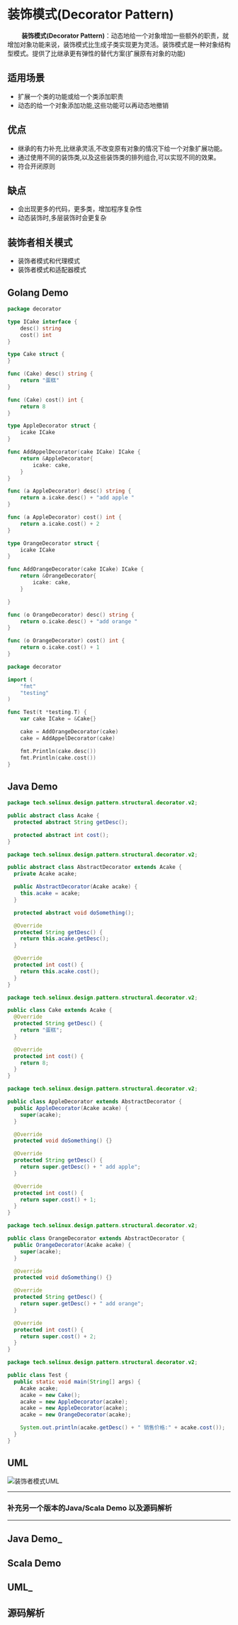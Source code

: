 # 装饰模式(Decorator Pattern)

&emsp;&emsp; **装饰模式(Decorator Pattern)**：动态地给一个对象增加一些额外的职责，就增加对象功能来说，装饰模式比生成子类实现更为灵活。装饰模式是一种对象结构型模式。提供了比继承更有弹性的替代方案(扩展原有对象的功能)

## 适用场景

- 扩展一个类的功能或给一个类添加职责
- 动态的给一个对象添加功能,这些功能可以再动态地撤销

## 优点

- 继承的有力补充,比继承灵活,不改变原有对象的情况下给一个对象扩展功能。
- 通过使用不同的装饰类,以及这些装饰类的排列组合,可以实现不同的效果。
- 符合开闭原则

## 缺点

- 会出现更多的代码，更多类，增加程序复杂性
- 动态装饰时,多层装饰时会更复杂

## 装饰者相关模式

- 装饰者模式和代理模式
- 装饰者模式和适配器模式

## Golang Demo

```go
package decorator

type ICake interface {
    desc() string
    cost() int
}

type Cake struct {
}

func (Cake) desc() string {
    return "蛋糕"
}

func (Cake) cost() int {
    return 8
}

type AppleDecorator struct {
    icake ICake
}

func AddAppelDecorator(cake ICake) ICake {
    return &AppleDecorator{
        icake: cake,
    }
}

func (a AppleDecorator) desc() string {
    return a.icake.desc() + "add apple "
}

func (a AppleDecorator) cost() int {
    return a.icake.cost() + 2
}

type OrangeDecorator struct {
    icake ICake
}

func AddOrangeDecorator(cake ICake) ICake {
    return &OrangeDecorator{
        icake: cake,
    }

}

func (o OrangeDecorator) desc() string {
    return o.icake.desc() + "add orange "
}

func (o OrangeDecorator) cost() int {
    return o.icake.cost() + 1
}

```

```go
package decorator

import (
    "fmt"
    "testing"
)

func Test(t *testing.T) {
    var cake ICake = &Cake{}

    cake = AddOrangeDecorator(cake)
    cake = AddAppelDecorator(cake)

    fmt.Println(cake.desc())
    fmt.Println(cake.cost())
}

```

## Java Demo

```java
package tech.selinux.design.pattern.structural.decorator.v2;

public abstract class Acake {
  protected abstract String getDesc();

  protected abstract int cost();
}
```

```java
package tech.selinux.design.pattern.structural.decorator.v2;

public abstract class AbstractDecorator extends Acake {
  private Acake acake;

  public AbstractDecorator(Acake acake) {
    this.acake = acake;
  }

  protected abstract void doSomething();

  @Override
  protected String getDesc() {
    return this.acake.getDesc();
  }

  @Override
  protected int cost() {
    return this.acake.cost();
  }
}

```

```java
package tech.selinux.design.pattern.structural.decorator.v2;

public class Cake extends Acake {
  @Override
  protected String getDesc() {
    return "蛋糕";
  }

  @Override
  protected int cost() {
    return 8;
  }
}

```

```java
package tech.selinux.design.pattern.structural.decorator.v2;

public class AppleDecorator extends AbstractDecorator {
  public AppleDecorator(Acake acake) {
    super(acake);
  }

  @Override
  protected void doSomething() {}

  @Override
  protected String getDesc() {
    return super.getDesc() + " add apple";
  }

  @Override
  protected int cost() {
    return super.cost() + 1;
  }
}

```

```java
package tech.selinux.design.pattern.structural.decorator.v2;

public class OrangeDecorator extends AbstractDecorator {
  public OrangeDecorator(Acake acake) {
    super(acake);
  }

  @Override
  protected void doSomething() {}

  @Override
  protected String getDesc() {
    return super.getDesc() + " add orange";
  }

  @Override
  protected int cost() {
    return super.cost() + 2;
  }
}
```

```java
package tech.selinux.design.pattern.structural.decorator.v2;

public class Test {
  public static void main(String[] args) {
    Acake acake;
    acake = new Cake();
    acake = new AppleDecorator(acake);
    acake = new AppleDecorator(acake);
    acake = new OrangeDecorator(acake);

    System.out.println(acake.getDesc() + " 销售价格:" + acake.cost());
  }
}

```

## UML

![装饰者模式UML](images/decorator-pattern.png)

---

### 补充另一个版本的Java/Scala Demo 以及源码解析

---

## Java Demo_

## Scala Demo

## UML_

## 源码解析
